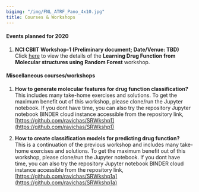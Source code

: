 ```yaml
---
bigimg: "/img/FNL_ATRF_Pano_4x10.jpg"
title: Courses & Workshops
---
```



#### Events planned for 2020 <br />

1. **NCI CBIIT Workshop-1 (Preliminary document; Date/Venue: TBD)** <br />
Click [here](ML2020-1) to view the details of the **Learning Drug Function from 
Molecular structures using Random Forest** workshop.

#### Miscellaneous courses/workshops <br />

1. **How to generate molecular features for drug function classification?** <br />
This includes many take-home exercises and solutions. 
To get the maximum benefit out of this workshop, please clone/run the Jupyter notebook. 
If you dont have time, you can also try the repository Jupyter notebook BINDER cloud instance 
accessible from the repository link, 
[https://github.com/ravichas/SRWkshp1](https://github.com/ravichas/SRWkshp1) 

2. **How to create classification models for predicting drug function?** <br />
This is a continuation of the previous workshop and includes many take-home exercises and solutions. 
To get the maximum benefit out of this workshop, please clone/run the Jupyter notebook. 
If you dont have time, you can also try the repository Jupyter notebook BINDER cloud instance 
accessible from the repository link, 
[https://github.com/ravichas/SRWkshp1a](https://github.com/ravichas/SRWkshp1a) 
